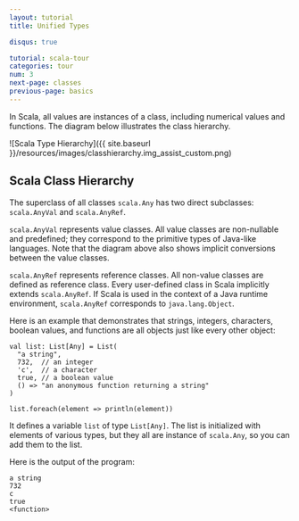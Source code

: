 ```yaml
---
layout: tutorial
title: Unified Types

disqus: true

tutorial: scala-tour
categories: tour
num: 3
next-page: classes
previous-page: basics
---
```


In Scala, all values are instances of a class, including numerical values and functions. The diagram below illustrates the class hierarchy.

![Scala Type Hierarchy]({{ site.baseurl }}/resources/images/classhierarchy.img_assist_custom.png)

## Scala Class Hierarchy ##

The superclass of all classes `scala.Any` has two direct subclasses: `scala.AnyVal` and `scala.AnyRef`.

`scala.AnyVal` represents value classes. All value classes are non-nullable and predefined; they correspond to the primitive types of Java-like languages. Note that the diagram above also shows implicit conversions between the value classes.

`scala.AnyRef` represents reference classes. All non-value classes are defined as reference class. Every user-defined class in Scala implicitly extends `scala.AnyRef`. If Scala is used in the context of a Java runtime environment, `scala.AnyRef` corresponds to `java.lang.Object`.

Here is an example that demonstrates that strings, integers, characters, boolean values, and functions are all objects just like every other object:

```tut
val list: List[Any] = List(
  "a string",
  732,  // an integer
  'c',  // a character
  true, // a boolean value
  () => "an anonymous function returning a string"
)

list.foreach(element => println(element))
````

It defines a variable `list` of type `List[Any]`. The list is initialized with elements of various types, but they all are instance of `scala.Any`, so you can add them to the list.

Here is the output of the program:

```
a string
732
c
true
<function>
```
